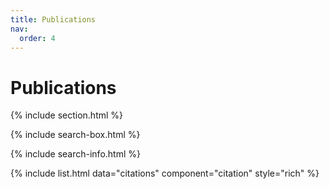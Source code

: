 ```yaml
---
title: Publications
nav:
  order: 4
---
```


# <i class="fas fa-file-signature"></i>Publications



{% include section.html %}

{% include search-box.html %}

{% include search-info.html %}


{% include list.html data="citations" component="citation" style="rich" %}
